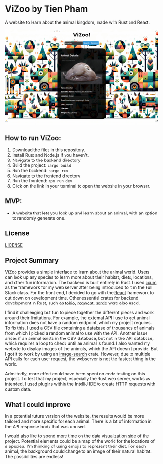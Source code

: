 # ViZoo by Tien Pham

A website to learn about the animal kingdom, made with Rust and React.

![Example result](screenshot.png)


## How to run ViZoo:

1. Download the files in this repository.
2. Install Rust and Node.js if you haven't.
3. Navigate to the backend directory
4. Build the project: `cargo build`
5. Run the backend: `cargo run`
6. Navigate to the frontend directory
7. Run the frontend: `npm run dev`
8. Click on the link in your terminal to open the website in your browser.

## MVP: 
- A website that lets you look up and learn about an animal, with an option to randomly generate one.

## License

[LICENSE](LICENSE.md)

## Project Summary
ViZoo provides a simple interface to learn about the animal world. Users can look up any species to learn more about their habitat, diets, locations, and other fun information. The backend is built entirely in Rust. I used [axum](https://crates.io/crates/axum) as the framework for my web server after being introduced to it in the Full Stack class. For the front end, I decided to go with the [React](https://react.dev/) framework to cut down on development time. Other essential crates for backend development in Rust, such as [tokio](https://crates.io/crates/tokio), [reqwest](https://crates.io/crates/reqwest), [serde](https://crates.io/crates/serde) were also used.

I find it challenging but fun to piece together the different pieces and work around their limitations. For example, the external API I use to get animal information does not have a random endpoint, which my project requires. To fix this, I used a CSV file containing a database of thousands of animals from which I picked a random animal to use with the API. Another issue arises if an animal exists in the CSV database, but not in the API database, which requires a loop to check until an animal is found. I also wanted my website to display images of the animals, which the API doesn't provide. But I got it to work by using an [image-search](https://crates.io/crates/image_search) crate. However, due to multiple API calls for each user request, the webserver is not the fastest thing in the world.

Admittedly, more effort could have been spent on code testing on this project. To test that my project, especially the Rust web server, works as intended, I used plugins within the IntelliJ IDE to create HTTP requests with custom data.

## What I could improve
In a potential future version of the website, the results would be more tailored and more specific for each animal. There is a lot of information in the API response body that was unused.

I would also like to spend more time on the data visualization side of the project. Potential elements could be a map of the world for the locations of a species. I'm thinking of using emojis to represent their diet. For each animal, the background could change to an image of their natural habitat. The possibilities are endless!

